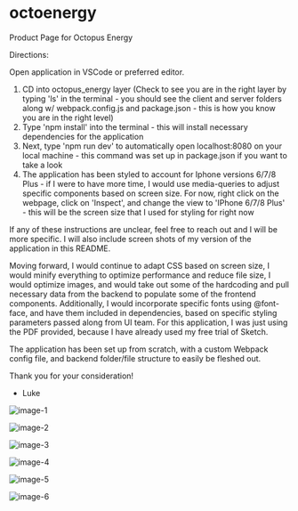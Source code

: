 # octoenergy
Product Page for Octopus Energy 

Directions:

Open application in VSCode or preferred editor.

1. CD into octopus_energy layer (Check to see you are in the right layer by typing 'ls' in the terminal - you should see the client and server folders along w/ webpack.config.js and package.json - this is how you know you are in the right level)
2. Type 'npm install' into the terminal - this will install necessary dependencies for the application
3. Next, type 'npm run dev' to automatically open localhost:8080 on your local machine - this command was set up in package.json if you want to take a look
4. The application has been styled to account for Iphone versions 6/7/8 Plus - if I were to have more time, I would use media-queries to adjust specific components based on screen size.  For now, right click on the webpage, click on 'Inspect', and change the view to 'IPhone 6/7/8 Plus' - this will be the screen size that I used for styling for right now


If any of these instructions are unclear, feel free to reach out and I will be more specific.  I will also include screen shots of my version of the application in this README.

Moving forward, I would continue to adapt CSS based on screen size, I would minify everything to optimize performance and reduce file size, I would optimize images, and would take out some of the hardcoding and pull necessary data from the backend to populate some of the frontend components.  Additionally, I would incorporate specific fonts using @font-face, and have them included in dependencies, based on specific styling parameters passed along from UI team.  For this application, I was just using the PDF provided, because I have already used my free trial of Sketch. 

The application has been set up from scratch, with a custom Webpack config file, and backend folder/file structure to easily be fleshed out.

Thank you for your consideration!

- Luke

![image-1](https://user-images.githubusercontent.com/50924085/105798861-f99c0300-5f47-11eb-8c5c-27ac027404d5.png)

![image-2](https://user-images.githubusercontent.com/50924085/105798869-fe60b700-5f47-11eb-88cb-325aa2253ddb.png)

![image-3](https://user-images.githubusercontent.com/50924085/105798878-04569800-5f48-11eb-8287-85851f860463.png)

![image-4](https://user-images.githubusercontent.com/50924085/105798907-1801fe80-5f48-11eb-9a95-3166ca65ae56.png)

![image-5](https://user-images.githubusercontent.com/50924085/105798925-218b6680-5f48-11eb-9d4a-3964f678339a.png)

![image-6](https://user-images.githubusercontent.com/50924085/105798940-2819de00-5f48-11eb-9460-fc49eee01414.png)



